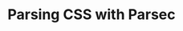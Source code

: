 ---
title: Parsing CSS with Parsec
url: http://blog.jakubarnold.cz/2014/08/10/parsing-css-with-parsec.html
authors:
- Jakub Arnold
type: article
tags:
- parsing
libraries:
- parsec
doHaskell-type: blog post
dohaskell-year: 2014
---